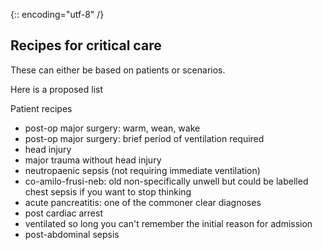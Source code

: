 {:: encoding="utf-8" /}

## Recipes for critical care

These can either be based on patients or scenarios.

Here is a proposed list

Patient recipes
- post-op major surgery: warm, wean, wake
- post-op major surgery: brief period of ventilation required
- head injury
- major trauma without head injury
- neutropaenic sepsis (not requiring immediate ventilation)
- co-amilo-frusi-neb: old non-specifically unwell but could be labelled chest sepsis if you want to stop thinking
- acute pancreatitis: one of the commoner clear diagnoses
- post cardiac arrest
- ventilated so long you can't remember the initial reason for admission
- post-abdominal sepsis